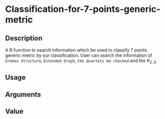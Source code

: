 # Classification-for-7-points-generic-metric

## Description

A R function to search information which be used to classify 7 points generic metric by our classification. User can search the information of `Gromov Structure`, `Extended Graph`, `the Quartets be checked` and the $K_{2,3}$.

## Usage

## Arguments

## Value
